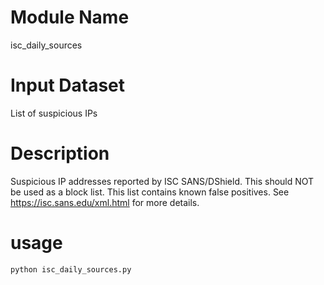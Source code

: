 # Module Name
isc_daily_sources

# Input Dataset

List of suspicious IPs


# Description 

Suspicious IP addresses reported by ISC SANS/DShield. This should NOT be used as a block list. This list contains known false positives. See https://isc.sans.edu/xml.html for more details.


# usage

```
python isc_daily_sources.py
```


